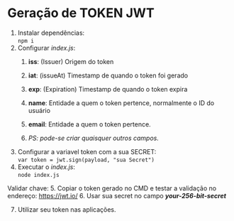 # Geração de TOKEN JWT

1. Instalar dependências:   
   `npm i`
2. Configurar *index.js*:   
   1. **iss**: (Issuer) Origem do token
   2. **iat**: (issueAt) Timestamp de quando o token foi gerado
   3. **exp**: (Expiration) Timestamp de quando o token expira
   4. **name**: Entidade a quem o token pertence, normalmente o ID do usuário
   5. **email**: Entidade a quem o token pertence.
   
   6. *PS: pode-se criar quaisquer outros campos.*
3. Configurar a variavel token com a sua SECRET:   
   `var token = jwt.sign(payload, "sua Secret")` 
4. Executar o *index.js*:   
   `node index.js`

Validar chave:
5. Copiar o token gerado no CMD e testar a validação no endereço: https://jwt.io/
6. Usar sua secret no campo ***your-256-bit-secret***


7. Utilizar seu token nas aplicações.